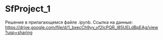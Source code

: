 # SfProject_1
Решение в прилагающемся файле .ipynb. 
Cсылка на данные: https://drive.google.com/file/d/1_bxecCh9yy_vf2IcPQR_l85UELdBpEAg/view?usp=sharing
